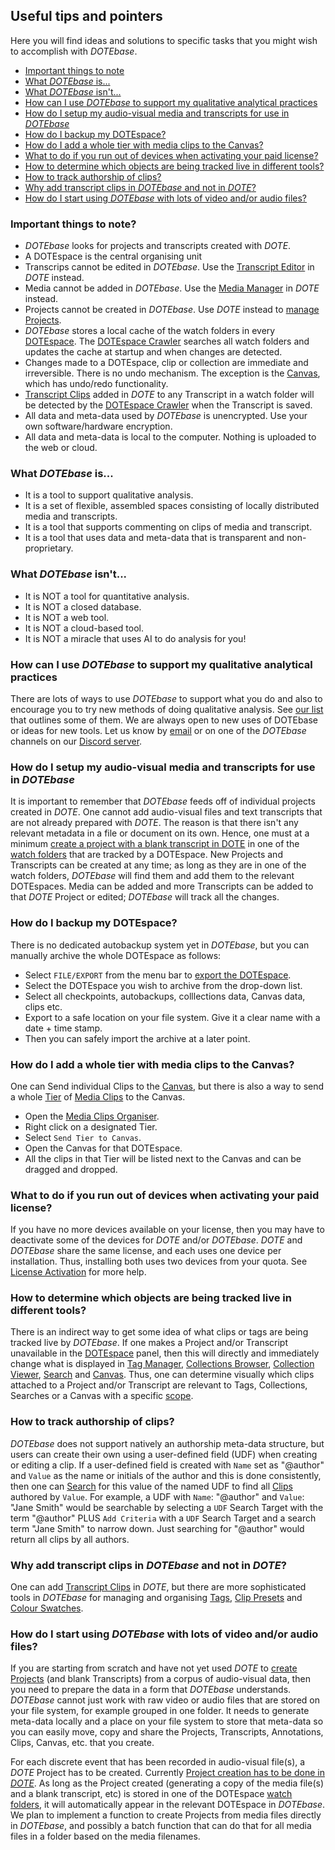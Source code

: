 ## Useful tips and pointers

Here you will find ideas and solutions to specific tasks that you might wish to accomplish with _DOTEbase_.

- [Important things to note](#tip1)
- [What _DOTEbase_ is...](#tip2)
- [What _DOTEbase_ isn't...](#tip3)
- [How can I use _DOTEbase_ to support my qualitative analytical practices](#tip4)
- [How do I setup my audio-visual media and transcripts for use in _DOTEbase_](#tip8)
- [How do I backup my DOTEspace?](#tip5)
- [How do I add a whole tier with media clips to the Canvas?](#tip6)
- [What to do if you run out of devices when activating your paid license?](#tip7)
- [How to determine which objects are being tracked live in different tools?](#tip9)
- [How to track authorship of clips?](#tip10)
- [Why add transcript clips in _DOTEbase_ and not in _DOTE_?](#tip11)
- [How do I start using _DOTEbase_ with lots of video and/or audio files?](#tip12)

### Important things to note? <a id='tip1'></a>

- _DOTEbase_ looks for projects and transcripts created with _DOTE_.
- A DOTEspace is the central organising unit
- Transcrips cannot be edited in _DOTEbase_.
Use the [Transcript Editor](https://bigsoftvideo.github.io/DOTE/howto.html) in _DOTE_ instead.
- Media cannot be added in _DOTEbase_.
Use the [Media Manager](https://bigsoftvideo.github.io/DOTE/media.html) in _DOTE_ instead.
- Projects cannot be created in _DOTEbase_.
Use _DOTE_ instead to [manage Projects](https://bigsoftvideo.github.io/DOTE/projects.html).
- _DOTEbase_ stores a local cache of the watch folders in every [DOTEspace](dotespace.md).
The [DOTEspace Crawler](glossary.md#crawl) searches all watch folders and updates the cache at startup and when changes are detected.
- Changes made to a DOTEspace, clip or collection are immediate and irreversible.
There is no undo mechanism.
The exception is the [Canvas](canvas.md), which has undo/redo functionality.
- [Transcript Clips](transcript-clip.md) added in _DOTE_ to any Transcript in a watch folder will be detected by the [DOTEspace Crawler](glossary.md#crawl) when the Transcript is saved.
- All data and meta-data used by _DOTEbase_ is unencrypted.
Use your own software/hardware encryption.
- All data and meta-data is local to the computer.
Nothing is uploaded to the web or cloud.

### What _DOTEbase_ is... <a id='tip2'></a>

- It is a tool to support qualitative analysis.
- It is a set of flexible, assembled spaces consisting of locally distributed media and transcripts.
- It is a tool that supports commenting on clips of media and transcript.
- It is a tool that uses data and meta-data that is transparent and non-proprietary.

### What _DOTEbase_ isn't... <a id='tip3'></a>

- It is NOT a tool for quantitative analysis.
- It is NOT a closed database.
- It is NOT a web tool.
- It is NOT a cloud-based tool.
- It is NOT a miracle that uses AI to do analysis for you!

### How can I use _DOTEbase_ to support my qualitative analytical practices <a id='tip4'></a>

There are lots of ways to use _DOTEbase_ to support what you do and also to encourage you to try new methods of doing qualitative analysis.
See [our list](use-cases.md) that outlines some of them.
We are always open to new uses of DOTEbase or ideas for new tools.
Let us know by [email](email:dote@ikl.aau.dk) or on one of the _DOTEbase_ channels on our [Discord server](https://discord.gg/8BmuHP7xh4).

### How do I setup my audio-visual media and transcripts for use in _DOTEbase_ <a id='tip8'></a>

It is important to remember that _DOTEbase_ feeds off of individual projects created in _DOTE_.
One cannot add audio-visual files and text transcripts that are not already prepared with _DOTE_.
The reason is that there isn't any relevant metadata in a file or document on its own.
Hence, one must at a minimum [create a project with a blank transcript in DOTE](https://bigsoftvideo.github.io/DOTE/projects.html) in one of the [watch folders](dotespace.md) that are tracked by a DOTEspace.
New Projects and Transcripts can be created at any time; as long as they are in one of the watch folders, _DOTEbase_ will find them and add them to the relevant DOTEspaces.
Media can be added and more Transcripts can be added to that _DOTE_ Project or edited; _DOTEbase_ will track all the changes.

### How do I backup my DOTEspace? <a id='tip5'></a>

There is no dedicated autobackup system yet in _DOTEbase_, but you can manually archive the whole DOTEspace as follows:
- Select `FILE/EXPORT` from the menu bar to [export the DOTEspace](export.md).
- Select the DOTEspace you wish to archive from the drop-down list.
- Select all checkpoints, autobackups, colllections data, Canvas data, clips etc.
- Export to a safe location on your file system. Give it a clear name with a date + time stamp.
- Then you can safely import the archive at a later point.

### How do I add a whole tier with media clips to the Canvas? <a id='tip6'></a>

One can Send individual Clips to the [Canvas](canvas.md), but there is also a way to send a whole [Tier](media-clips-organiser.md) of [Media Clips](media-clip.md) to the Canvas.
- Open the [Media Clips Organiser](media-clips-organiser.md).
- Right click on a designated Tier.
- Select `Send Tier to Canvas`.
- Open the Canvas for that DOTEspace.
- All the clips in that Tier will be listed next to the Canvas and can be dragged and dropped.

### What to do if you run out of devices when activating your paid license? <a id='tip7'></a>

If you have no more devices available on your license, then you may have to deactivate some of the devices for _DOTE_ and/or _DOTEbase_.
_DOTE_ and _DOTEbase_ share the same license, and each uses one device per installation. Thus, installing both uses two devices from your quota.
See [License Activation](license-activation.md) for more help.

### How to determine which objects are being tracked live in different tools? <a id='tip9'></a>

There is an indirect way to get some idea of what clips or tags are being tracked live by _DOTEbase_.
If one makes a Project and/or Transcript unavailable in the [DOTEspace](dotespace.md) panel, then this will directly and immediately change what is displayed in [Tag Manager](tags.md), [Collections Browser](collections-browser.md), [Collection Viewer](collection-viewer.md), [Search](search.md) and [Canvas](canvas.md).
Thus, one can determine visually which clips attached to a Project and/or Transcript are relevant to Tags, Collections, Searches or a Canvas with a specific [scope](scope.md).

### How to track authorship of clips? <a id='tip10'></a>

_DOTEbase_ does not support natively an authorship meta-data structure, but users can create their own using a user-defined field (UDF) when creating or editing a clip.
If a user-defined field is created with `Name` set as "@author" and `Value` as the name or initials of the author and this is done consistently, then one can [Search](search.md) for this value of the named UDF to find all [Clips](clips.md) authored by `Value`.
For example, a UDF with `Name`: "@author" and `Value`: "Jane Smith" would be searchable by selecting a `UDF` Search Target with the term "@author" PLUS `Add Criteria` with a `UDF` Search Target and a search term "Jane Smith" to narrow down.
Just searching for "@author" would return all clips by all authors.

### Why add transcript clips in _DOTEbase_ and not in _DOTE_? <a id='tip11'></a>

One can add [Transcript Clips](transcript-clip.md) in _DOTE_, but there are more sophisticated tools in _DOTEbase_ for managing and organising [Tags](tags.md), [Clip Presets](clip-presets.md) and [Colour Swatches](colour-manager.md).

### How do I start using _DOTEbase_ with lots of video and/or audio files? <a id='tip12'></a>

If you are starting from scratch and have not yet used _DOTE_ to [create Projects](https://bigsoftvideo.github.io/DOTE/projects.html) (and blank Transcripts) from a corpus of audio-visual data, then you need to prepare the data in a form that _DOTEbase_ understands.
_DOTEbase_ cannot just work with raw video or audio files that are stored on your file system, for example grouped in one folder.
It needs to generate meta-data locally and a place on your file system to store that meta-data so you can easily move, copy and share the Projects, Transcripts, Annotations, Clips, Canvas, etc. that you create.

For each discrete event that has been recorded in audio-visual file(s), a _DOTE_ Project has to be created.
Currently [Project creation has to be done in _DOTE_](https://bigsoftvideo.github.io/DOTE/projects.html#new-project).
As long as the Project created (generating a copy of the media file(s) and a blank transcript, etc) is stored in one of the DOTEspace [watch folders](dotespace.md), it will automatically appear in the relevant DOTEspace in _DOTEbase_.
We plan to implement a function to create Projects from media files directly in _DOTEbase_, and possibly a batch function that can do that for all media files in a folder based on the media filenames.
